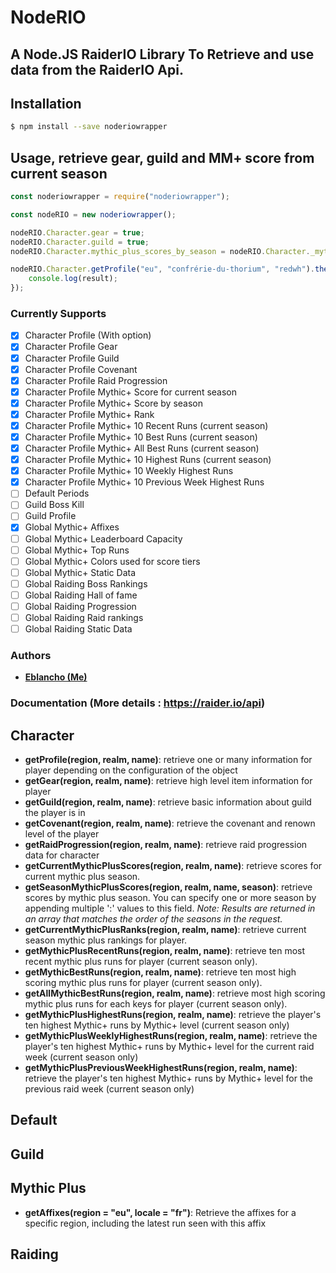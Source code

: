 # NodeRIO

## A Node.JS RaiderIO Library To Retrieve and use data from the RaiderIO Api. 

## Installation
```bash
$ npm install --save noderiowrapper
```

## Usage, retrieve gear, guild and MM+ score from current season
```js
const noderiowrapper = require("noderiowrapper");

const nodeRIO = new noderiowrapper();

nodeRIO.Character.gear = true;
nodeRIO.Character.guild = true;
nodeRIO.Character.mythic_plus_scores_by_season = nodeRIO.Character._mythic_plus_scores_by_season_current;

nodeRIO.Character.getProfile("eu", "confrérie-du-thorium", "redwh").then((result) => {
    console.log(result);
});
```

### Currently Supports
- [x] Character Profile (With option)
- [x] Character Profile Gear
- [x] Character Profile Guild
- [x] Character Profile Covenant
- [x] Character Profile Raid Progression
- [x] Character Profile Mythic+ Score for current season
- [x] Character Profile Mythic+ Score by season
- [x] Character Profile Mythic+ Rank
- [x] Character Profile Mythic+ 10 Recent Runs (current season)
- [x] Character Profile Mythic+ 10 Best Runs (current season)
- [x] Character Profile Mythic+ All Best Runs (current season)
- [x] Character Profile Mythic+ 10 Highest Runs (current season)
- [x] Character Profile Mythic+ 10 Weekly Highest Runs
- [x] Character Profile Mythic+ 10 Previous Week Highest Runs
- [ ] Default Periods
- [ ] Guild Boss Kill
- [ ] Guild Profile
- [x] Global Mythic+ Affixes
- [ ] Global Mythic+ Leaderboard Capacity
- [ ] Global Mythic+ Top Runs
- [ ] Global Mythic+ Colors used for score tiers
- [ ] Global Mythic+ Static Data
- [ ] Global Raiding Boss Rankings
- [ ] Global Raiding Hall of fame
- [ ] Global Raiding Progression
- [ ] Global Raiding Raid rankings
- [ ] Global Raiding Static Data

### Authors

* **[Eblancho (Me)](https://github.com/Eblancho)**

### Documentation (More details : https://raider.io/api)

## Character
- **getProfile(region, realm, name)**: retrieve one or many information for player depending on the configuration of the object
- **getGear(region, realm, name)**: retrieve high level item information for player
- **getGuild(region, realm, name)**: retrieve basic information about guild the player is in
- **getCovenant(region, realm, name)**: retrieve the covenant and renown level of the player
- **getRaidProgression(region, realm, name)**: retrieve raid progression data for character
- **getCurrentMythicPlusScores(region, realm, name)**: retrieve scores for current mythic plus season.
- **getSeasonMythicPlusScores(region, realm, name, season)**: retrieve scores by mythic plus season. You can specify one or more season by appending multiple ':<season-id>' values to this field. 
*Note: Results are returned in an array that matches the order of the seasons in the request.*
- **getCurrentMythicPlusRanks(region, realm, name)**: retrieve current season mythic plus rankings for player.
- **getMythicPlusRecentRuns(region, realm, name)**: retrieve ten most recent mythic plus runs for player (current season only).
- **getMythicBestRuns(region, realm, name)**: retrieve ten most high scoring mythic plus runs for player (current season only).
- **getAllMythicBestRuns(region, realm, name)**: retrieve most high scoring mythic plus runs for each keys for player (current season only).
- **getMythicPlusHighestRuns(region, realm, name)**: retrieve the player's ten highest Mythic+ runs by Mythic+ level (current season only)
- **getMythicPlusWeeklyHighestRuns(region, realm, name)**: retrieve the player's ten highest Mythic+ runs by Mythic+ level for the current raid week (current season only)
- **getMythicPlusPreviousWeekHighestRuns(region, realm, name)**: retrieve the player's ten highest Mythic+ runs by Mythic+ level for the previous raid week (current season only)

## Default

## Guild

## Mythic Plus
- **getAffixes(region = "eu", locale = "fr")**: Retrieve the affixes for a specific region, including the latest run seen with this affix


## Raiding
